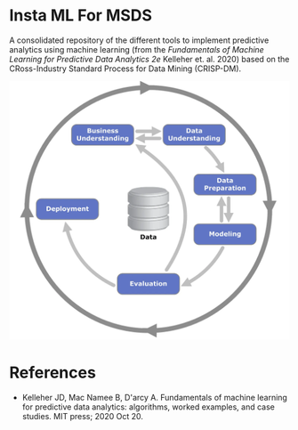 # Insta ML For MSDS

A consolidated repository of the different tools to implement predictive analytics using machine learning (from the _Fundamentals of Machine Learning for Predictive Data Analytics 2e_ Kelleher et. al. 2020) based on the CRoss-Industry Standard Process for Data Mining (CRISP-DM).

<img src="./images/crisp-dm.png" alt="Crisp DM Flowchart" width="550"/>

# References

- Kelleher JD, Mac Namee B, D'arcy A. Fundamentals of machine learning for predictive data analytics: algorithms, worked examples, and case studies. MIT press; 2020 Oct 20.
